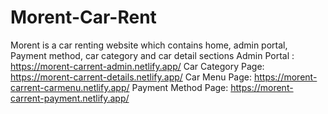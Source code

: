 # Morent-Car-Rent
Morent is a car renting website which contains home, admin portal, Payment method, car category and car detail sections
Admin Portal : https://morent-carrent-admin.netlify.app/
Car Category Page: https://morent-carrent-details.netlify.app/
Car Menu Page: https://morent-carrent-carmenu.netlify.app/
Payment Method Page: https://morent-carrent-payment.netlify.app/
